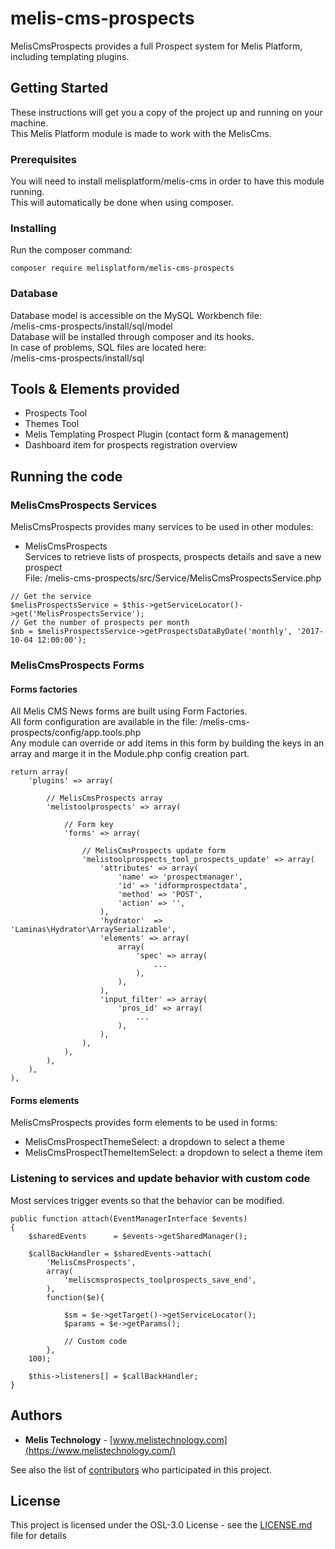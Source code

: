 # melis-cms-prospects

MelisCmsProspects provides a full Prospect system for Melis Platform, including templating plugins.

## Getting Started

These instructions will get you a copy of the project up and running on your machine.  
This Melis Platform module is made to work with the MelisCms.

### Prerequisites

You will need to install melisplatform/melis-cms in order to have this module running.  
This will automatically be done when using composer.

### Installing

Run the composer command:
```
composer require melisplatform/melis-cms-prospects
```

### Database    

Database model is accessible on the MySQL Workbench file:  
/melis-cms-prospects/install/sql/model  
Database will be installed through composer and its hooks.  
In case of problems, SQL files are located here:  
/melis-cms-prospects/install/sql  

## Tools & Elements provided

* Prospects Tool
* Themes Tool
* Melis Templating Prospect Plugin (contact form & management)
* Dashboard item for prospects registration overview

## Running the code

### MelisCmsProspects Services  

MelisCmsProspects provides many services to be used in other modules:  

* MelisCmsProspects  
Services to retrieve lists of prospects, prospects details and save a new prospect  
File: /melis-cms-prospects/src/Service/MelisCmsProspectsService.php  
```
// Get the service
$melisProspectsService = $this->getServiceLocator()->get('MelisProspectsService');  
// Get the number of prospects per month
$nb = $melisProspectsService->getProspectsDataByDate('monthly', '2017-10-04 12:00:00');  
```

### MelisCmsProspects Forms  

#### Forms factories
All Melis CMS News forms are built using Form Factories.  
All form configuration are available in the file: /melis-cms-prospects/config/app.tools.php   
Any module can override or add items in this form by building the keys in an array and marge it in the Module.php config creation part.  
``` 
return array(
	'plugins' => array(

		// MelisCmsProspects array
		'melistoolprospects' => array(

			// Form key
			'forms' => array(
	
				// MelisCmsProspects update form
				'melistoolprospects_tool_prospects_update' => array(
					'attributes' => array(
						'name' => 'prospectmanager',
						'id' => 'idformprospectdata',
						'method' => 'POST',
						'action' => '',
					),
					'hydrator'  => 'Laminas\Hydrator\ArraySerializable',
					'elements' => array(  
						array(
							'spec' => array(
								...
							),
						),
					),
					'input_filter' => array(      
						'pros_id' => array(
							...
						),   
					),
				),
			), 
		), 
	),
),
``` 

#### Forms elements
MelisCmsProspects provides form elements to be used in forms:  
* MelisCmsProspectThemeSelect: a dropdown to select a theme  
* MelisCmsProspectThemeItemSelect: a dropdown to select a theme item  


### Listening to services and update behavior with custom code  
Most services trigger events so that the behavior can be modified.  
```  
public function attach(EventManagerInterface $events)
{
	$sharedEvents      = $events->getSharedManager();
    
	$callBackHandler = $sharedEvents->attach(
		'MelisCmsProspects',
		array(
			'meliscmsprospects_toolprospects_save_end',
		),
		function($e){

    		$sm = $e->getTarget()->getServiceLocator();
    		$params = $e->getParams();
    		
    		// Custom code
    	},
    100);

    $this->listeners[] = $callBackHandler;
}
```  


## Authors

* **Melis Technology** - [www.melistechnology.com](https://www.melistechnology.com/)

See also the list of [contributors](https://github.com/melisplatform/melis-cms-prospects/contributors) who participated in this project.


## License

This project is licensed under the OSL-3.0 License - see the [LICENSE.md](LICENSE.md) file for details